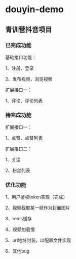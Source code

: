 # douyin-demo

## 青训营抖音项目

### 已完成功能

基础接口功能：

1、注册、登录

2、发布视频，浏览视频

扩展接口一：

1、评论、评论列表

### 待完成功能


扩展接口一：

1、点赞、点赞列表


扩展接口二：

1、关注

2、粉丝列表

### 优化功能

1、用户鉴权token实现（完成）

2、视频截取某一帧作为封面图片

3、redis缓存

4、视频加载慢

5、url地址封装，以配置文件实现

6、其他bug

